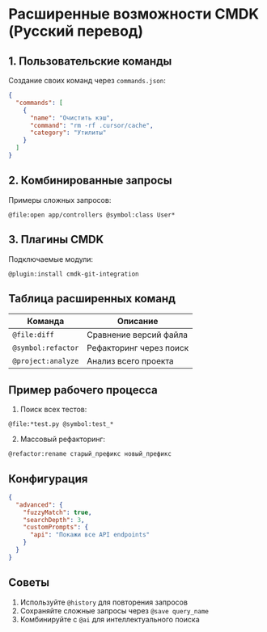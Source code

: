 # Расширенные возможности CMDK (Русский перевод)

## 1. Пользовательские команды
Создание своих команд через `commands.json`:
```json
{
  "commands": [
    {
      "name": "Очистить кэш",
      "command": "rm -rf .cursor/cache",
      "category": "Утилиты"
    }
  ]
}
```

## 2. Комбинированные запросы
Примеры сложных запросов:
```cursor
@file:open app/controllers @symbol:class User*
```

## 3. Плагины CMDK
Подключаемые модули:
```cursor
@plugin:install cmdk-git-integration
```

## Таблица расширенных команд
| Команда | Описание |
|---------|----------|
| `@file:diff` | Сравнение версий файла |
| `@symbol:refactor` | Рефакторинг через поиск |
| `@project:analyze` | Анализ всего проекта |

## Пример рабочего процесса
1. Поиск всех тестов:
```cursor
@file:*test.py @symbol:test_*
```
2. Массовый рефакторинг:
```cursor
@refactor:rename старый_префикс новый_префикс
```

## Конфигурация
```json
{
  "advanced": {
    "fuzzyMatch": true,
    "searchDepth": 3,
    "customPrompts": {
      "api": "Покажи все API endpoints"
    }
  }
}
```

## Советы
1. Используйте `@history` для повторения запросов
2. Сохраняйте сложные запросы через `@save query_name`
3. Комбинируйте с `@ai` для интеллектуального поиска